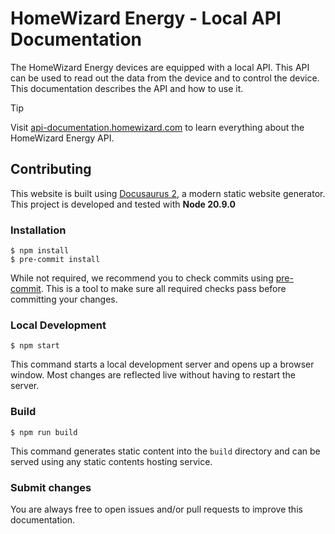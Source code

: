 # HomeWizard Energy - Local API Documentation

The HomeWizard Energy devices are equipped with a local API. This API can be used to read out the data from the device and to control the device. This documentation describes the API and how to use it.

> [!TIP]
> Visit [api-documentation.homewizard.com](https://api-documentation.homewizard.com) to learn everything about the HomeWizard Energy API.

## Contributing

This website is built using [Docusaurus 2](https://docusaurus.io/), a modern static website generator. This project is developed and tested with **Node 20.9.0**

### Installation

```
$ npm install
$ pre-commit install
```

While not required, we recommend you to check commits using [pre-commit](https://pre-commit.com). This is a tool to make sure all required checks pass before committing your changes.

### Local Development

```
$ npm start
```

This command starts a local development server and opens up a browser window. Most changes are reflected live without having to restart the server.

### Build

```
$ npm run build
```

This command generates static content into the `build` directory and can be served using any static contents hosting service.

### Submit changes

You are always free to open issues and/or pull requests to improve this documentation.
